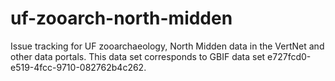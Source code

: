 # uf-zooarch-north-midden
Issue tracking for UF zooarchaeology, North Midden data in the VertNet and other data portals. This data set corresponds to GBIF data set e727fcd0-e519-4fcc-9710-082762b4c262.

